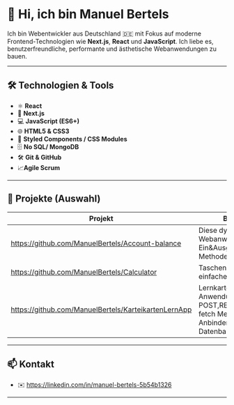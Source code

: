# 👋 Hi, ich bin Manuel Bertels

Ich bin Webentwickler aus Deutschland 🇩🇪 mit Fokus auf moderne Frontend-Technologien wie **Next.js**, **React** und **JavaScript**. Ich liebe es, benutzerfreundliche, performante und ästhetische Webanwendungen zu bauen.

---

## 🛠️ Technologien & Tools

- ⚛️ **React**
- 🚀 **Next.js**
- 💻 **JavaScript (ES6+)**
- 🌐 **HTML5 & CSS3**
- 🎨 **Styled Components / CSS Modules**
- 🗄️ **No SQL/ MongoDB**
- 🛠️ **Git & GitHub**
- :chart_with_upwards_trend:**Agile Scrum**

---

## 📂 Projekte (Auswahl)

| Projekt            | Beschreibung                                  | Technologien            |
|--------------------|-----------------------------------------------|--------------------------|
| https://github.com/ManuelBertels/Account-balance |  Diese dynamische Webanwendung verwaltet Ein&Ausgaben mit CRUD Methoden     | Next.js, React, CSS      |
| https://github.com/ManuelBertels/Calculator | Taschenrechner mit einfachen Operatoren| Next.js, React, CSS|
| https://github.com/ManuelBertels/KarteikartenLernApp| Lernkarteikarten-Lern Anwendung mit POST,READ,UPDATE,DELETE fetch Methoden zum Anbinden einer Mongoose Datenbank|Next.js, React, MongoDB

---


## 📫 Kontakt

- ✉️ https://linkedin.com/in/manuel-bertels-5b54b1326


---

